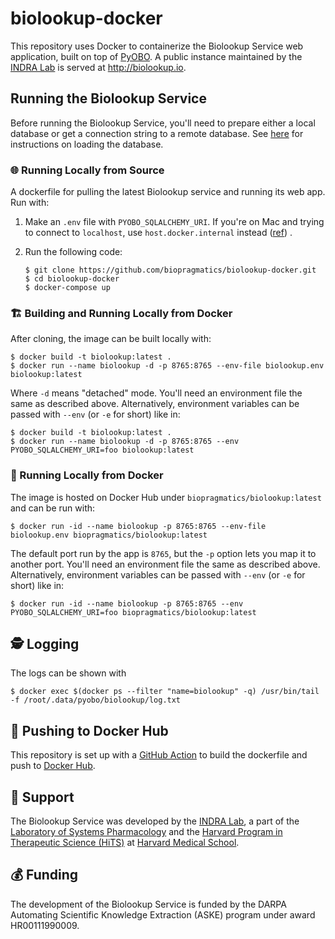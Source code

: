 # biolookup-docker

This repository uses Docker to containerize the Biolookup Service web application, built on top
of [PyOBO](https://github.com/pyobo/pyobo). A public instance maintained by
the [INDRA Lab](https://indralab.github.io) is served at http://biolookup.io.

## Running the Biolookup Service

Before running the Biolookup Service, you'll need to prepare either a local database or get a
connection string to a remote database.
See [here](https://github.com/biopragmatics/biolookup#%EF%B8%8F-load-the-database)
for instructions on loading the database.

### 🌐 Running Locally from Source

A dockerfile for pulling the latest Biolookup service and running its web app. Run with:

1. Make an `.env` file with `PYOBO_SQLALCHEMY_URI`. If you're on Mac and trying to connect to
   `localhost`, use `host.docker.internal`
   instead ([ref](https://stackoverflow.com/questions/30239152/specify-extras-require-with-pip-install-e))
   .
2. Run the following code:

    ```shell
    $ git clone https://github.com/biopragmatics/biolookup-docker.git
    $ cd biolookup-docker
    $ docker-compose up
    ```

### 🏗️ Building and Running Locally from Docker

After cloning, the image can be built locally with:

```shell
$ docker build -t biolookup:latest .
$ docker run --name biolookup -d -p 8765:8765 --env-file biolookup.env biolookup:latest
```

Where `-d` means "detached" mode. You'll need an environment file the same as described above.
Alternatively, environment variables can be passed with `--env` (or `-e` for short) like in:

```shell
$ docker build -t biolookup:latest .
$ docker run --name biolookup -d -p 8765:8765 --env PYOBO_SQLALCHEMY_URI=foo biolookup:latest
```

### 🐋 Running Locally from Docker

The image is hosted on Docker Hub under `biopragmatics/biolookup:latest` and can be run with:

```shell
$ docker run -id --name biolookup -p 8765:8765 --env-file biolookup.env biopragmatics/biolookup:latest
```

The default port run by the app is `8765`, but the `-p` option lets you map it to another port.
You'll need an environment file the same as described above. Alternatively, environment variables
can be passed with `--env` (or `-e` for short) like in:

```shell
$ docker run -id --name biolookup -p 8765:8765 --env PYOBO_SQLALCHEMY_URI=foo biopragmatics/biolookup:latest
```

## 🕵️ Logging

The logs can be shown with

```shell
$ docker exec $(docker ps --filter "name=biolookup" -q) /usr/bin/tail -f /root/.data/pyobo/biolookup/log.txt
```

## 📡 Pushing to Docker Hub

This repository is set up with
a [GitHub Action](https://github.com/biopragmatics/biolookup-docker/actions/workflows/ci.yml)
to build the dockerfile and push
to [Docker Hub](https://hub.docker.com/repository/docker/biopragmatics/biolookup).

## 🎁 Support

The Biolookup Service was developed by the [INDRA Lab](https://indralab.github.io), a part of the
[Laboratory of Systems Pharmacology](https://hits.harvard.edu/the-program/laboratory-of-systems-pharmacology/about/)
and the [Harvard Program in Therapeutic Science (HiTS)](https://hits.harvard.edu)
at [Harvard Medical School](https://hms.harvard.edu/).

## 💰 Funding

The development of the Biolookup Service is funded by the DARPA Automating Scientific Knowledge
Extraction (ASKE) program under award HR00111990009.
